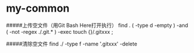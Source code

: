 # my-common


#####上传空文件（用Git Bash Here打开执行）
find . \( -type d -empty \) -and \( -not -regex ./\.git.* \) -exec touch {}/.gitxxx \;

#####清除空文件
find ./ -type f -name '.gitxxx' -delete
